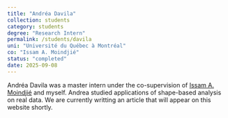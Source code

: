 ```yaml
---
title: "Andréa Davila"
collection: students
category: students
degree: "Research Intern"
permalink: /students/davila
uni: "Université du Québec à Montréal"
co: "Issam A. Moindjié"
status: "completed"
date: 2025-09-08
---
```


Andréa Davila was a master intern under the co-supervision of [Issam A. Moindjié](https://imoindjie.github.io/#index) and myself. Andrea studied applications of shape-based analysis on real data. We are currently writting an article that will appear on this website shortly.  
